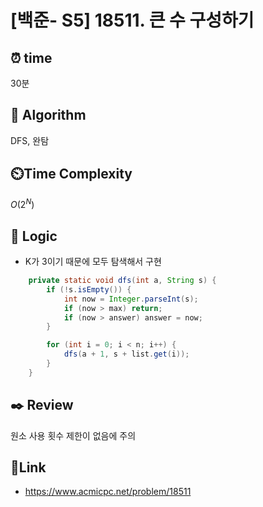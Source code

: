 # [백준- S5] 18511. 큰 수 구성하기
 
## ⏰  **time**
30분

## :pushpin: **Algorithm**
DFS, 완탐

## ⏲️**Time Complexity**
$O(2^N)$

## :round_pushpin: **Logic**
- K가 3이기 때문에 모두 탐색해서 구현
  
```java
    private static void dfs(int a, String s) {
        if (!s.isEmpty()) {
            int now = Integer.parseInt(s);
            if (now > max) return;
            if (now > answer) answer = now;
        }

        for (int i = 0; i < n; i++) {
            dfs(a + 1, s + list.get(i));
        }
    }
```

## :black_nib: **Review**
원소 사용 횟수 제한이 없음에 주의
## 📡**Link**
- https://www.acmicpc.net/problem/18511
